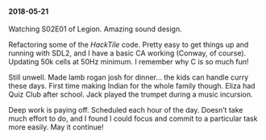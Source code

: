 #### 2018-05-21

Watching S02E01 of Legion. Amazing sound design.

Refactoring some of the _HackTile_ code. Pretty easy to get things up and running with SDL2, and I have a basic CA working (Conway, of course). Updating 50k cells at 50Hz minimum. I remember why C is so much fun!

Still unwell. Made lamb rogan josh for dinner… the kids can handle curry these days. First time making Indian for the whole family though. Eliza had Quiz Club after school. Jack played the trumpet during a music incursion.

Deep work is paying off. Scheduled each hour of the day. Doesn’t take much effort to do, and I found I could focus and commit to a particular task more easily. May it continue!